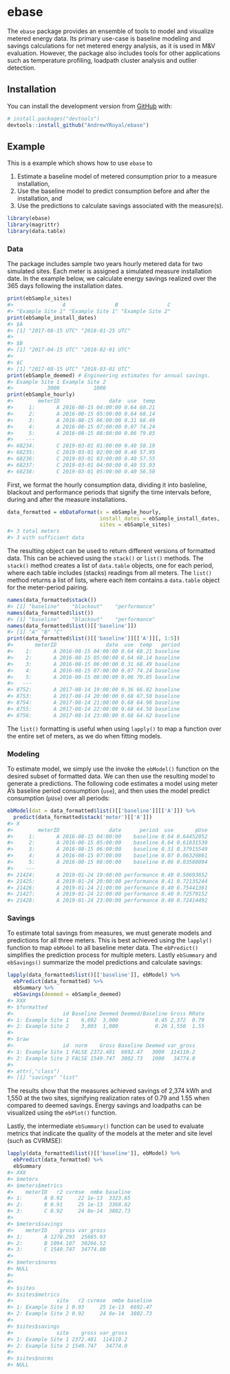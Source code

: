 
<!-- README.md is generated from README.Rmd. Please edit that file -->

# ebase

<!-- badges: start -->

<!-- badges: end -->

The `ebase` package provides an ensemble of tools to model and visualize
metered energy data. Its primary use-case is baseline modeling and
savings calculations for net metered energy analysis, as it is used in
M\&V evaluation. However, the package also includes tools for other
applications such as temperature profiling, loadpath cluster analysis
and outlier detection.

## Installation

You can install the development version from
[GitHub](https://github.com/) with:

``` r
# install.packages("devtools")
devtools::install_github("AndrewYRoyal/ebase")
```

## Example

This is a example which shows how to use `ebase` to

1.  Estimate a baseline model of metered consumption prior to a measure
    installation,
2.  Use the baseline model to predict consumption before and after the
    installation, and
3.  Use the predictions to calculate savings associated with the
    measure(s).

<!-- end list -->

``` r
library(ebase)
library(magrittr)
library(data.table)
```

### Data

The package includes sample two years hourly metered data for two
simulated sites. Each meter is assigned a simulated measure installation
date. In the example below, we calculate energy savings realized over
the 365 days following the installation dates.

``` r
print(ebSample_sites)
#>                A                B                C 
#> "Example Site 1" "Example Site 1" "Example Site 2"
print(ebSample_install_dates)
#> $A
#> [1] "2017-08-15 UTC" "2018-01-25 UTC"
#> 
#> $B
#> [1] "2017-04-15 UTC" "2018-02-01 UTC"
#> 
#> $C
#> [1] "2017-08-15 UTC" "2018-03-01 UTC"
print(ebSample_deemed) # Engineering estimates for annual savings.
#> Example Site 1 Example Site 2 
#>           3000           1000
print(ebSample_hourly)
#>        meterID                date  use  temp
#>     1:       A 2016-08-15 04:00:00 0.64 68.21
#>     2:       A 2016-08-15 05:00:00 0.64 68.14
#>     3:       A 2016-08-15 06:00:00 0.31 68.49
#>     4:       A 2016-08-15 07:00:00 0.07 74.24
#>     5:       A 2016-08-15 08:00:00 0.06 79.85
#>    ---                                       
#> 68234:       C 2019-03-01 01:00:00 0.40 58.19
#> 68235:       C 2019-03-01 02:00:00 0.40 57.95
#> 68236:       C 2019-03-01 03:00:00 0.40 57.55
#> 68237:       C 2019-03-01 04:00:00 0.40 55.93
#> 68238:       C 2019-03-01 05:00:00 0.40 56.50
```

First, we format the hourly consumption data, dividing it into
basleline, blackout and performance periods that signify the time
intervals before, during and after the measure installations.

``` r
data_formatted = ebDataFormat(x = ebSample_hourly,
                              install_dates = ebSample_install_dates,
                              sites = ebSample_sites)
#> 3 total meters 
#> 3 with sufficient data
```

The resulting object can be used to return different versions of
formatted data. This can be achieved using the `stack()` or `list()`
methods. The `stack()` method creates a list of `data.table` objects,
one for each period, where each table includes (stacks) readings from
all meters. The `list()` method returns a list of lists, where each item
contains a `data.table` object for the meter-period pairing.

``` r
names(data_formatted$stack())
#> [1] "baseline"    "blackout"    "performance"
names(data_formatted$list())
#> [1] "baseline"    "blackout"    "performance"
names(data_formatted$list()[['baseline']])
#> [1] "A" "B" "C"
print(data_formatted$list()[['baseline']][['A']][, 1:5])
#>       meterID                date  use  temp   period
#>    1:       A 2016-08-15 04:00:00 0.64 68.21 baseline
#>    2:       A 2016-08-15 05:00:00 0.64 68.14 baseline
#>    3:       A 2016-08-15 06:00:00 0.31 68.49 baseline
#>    4:       A 2016-08-15 07:00:00 0.07 74.24 baseline
#>    5:       A 2016-08-15 08:00:00 0.06 79.85 baseline
#>   ---                                                
#> 8752:       A 2017-08-14 19:00:00 0.36 66.82 baseline
#> 8753:       A 2017-08-14 20:00:00 0.68 67.50 baseline
#> 8754:       A 2017-08-14 21:00:00 0.68 64.98 baseline
#> 8755:       A 2017-08-14 22:00:00 0.68 64.58 baseline
#> 8756:       A 2017-08-14 23:00:00 0.68 64.62 baseline
```

The `list()` formatting is useful when using `lapply()` to map a
function over the entire set of meters, as we do when fitting models.

### Modeling

To estimate model, we simply use the invoke the `ebModel()` function on
the desired subset of formatted data. We can then use the resulting
model to generate a predictions. The following code estimates a model
using meter A’s baseline period consumption (`use`), and then uses the
model predict consumption (`pUse`) over all periods:

``` r
ebModel(dat = data_formatted$list()[['baseline']][['A']]) %>%
  predict(data_formatted$stack('meter')[['A']])
#> X
#>        meterID                date      period  use       pUse
#>     1:       A 2016-08-15 04:00:00    baseline 0.64 0.64452052
#>     2:       A 2016-08-15 05:00:00    baseline 0.64 0.61831530
#>     3:       A 2016-08-15 06:00:00    baseline 0.31 0.37915549
#>     4:       A 2016-08-15 07:00:00    baseline 0.07 0.06320861
#>     5:       A 2016-08-15 08:00:00    baseline 0.06 0.03588094
#>    ---                                                        
#> 21424:       A 2019-01-24 19:00:00 performance 0.40 0.58693652
#> 21425:       A 2019-01-24 20:00:00 performance 0.41 0.72135244
#> 21426:       A 2019-01-24 21:00:00 performance 0.40 0.75441361
#> 21427:       A 2019-01-24 22:00:00 performance 0.40 0.72579152
#> 21428:       A 2019-01-24 23:00:00 performance 0.40 0.72414492
```

### Savings

To estimate total savings from measures, we must generate models and
predictions for all three meters. This is best achieved using the
`lapply()` function to map `ebModel` to all baseline meter data. The
`ebPredict()` simplifies the prediction process for multiple meters.
Lastly `ebSummary` and `ebSavings()` summarize the model predictions and
calculate savings:

``` r
lapply(data_formatted$list()[['baseline']], ebModel) %>%
  ebPredict(data_formatted) %>%
  ebSummary %>%
  ebSavings(deemed = ebSample_deemed)
#> XXX
#> $formatted
#>                id Baseline Deemed Deemed/Baseline Gross RRate
#> 1: Example Site 1    6,692  3,000            0.45 2,372  0.79
#> 2: Example Site 2    3,803  1,000            0.26 1,550  1.55
#> 
#> $raw
#>                id  norm    Gross Baseline Deemed var_gross
#> 1: Example Site 1 FALSE 2372.481  6692.47   3000  114110.2
#> 2: Example Site 2 FALSE 1549.747  3802.73   1000   34774.0
#> 
#> attr(,"class")
#> [1] "savings" "list"
```

The results show that the measures achieved savings of 2,374 kWh and
1,550 at the two sites, signifying realization rates of 0.79 and 1.55
when compared to deemed savings. Energy savings and loadpaths can be
visualized using the `ebPlot()` function.

Lastly, the intermediate `ebSummary()` function can be used to evaluate
metrics that indicate the quality of the models at the meter and site
level (such as CVRMSE):

``` r
lapply(data_formatted$list()[['baseline']], ebModel) %>%
  ebPredict(data_formatted) %>%
  ebSummary 
#> XXX
#> $meters
#> $meters$metrics
#>    meterID   r2 cvrmse  nmbe baseline
#> 1:       A 0.92     22 1e-13  3323.65
#> 2:       B 0.91     25 1e-13  3368.82
#> 3:       C 0.92     24 8e-14  3802.73
#> 
#> $meters$savings
#>    meterID    gross var_gross
#> 1:       A 1278.293  25885.93
#> 2:       B 1094.187  30266.52
#> 3:       C 1549.747  34774.00
#> 
#> $meters$norms
#> NULL
#> 
#> 
#> $sites
#> $sites$metrics
#>              site   r2 cvrmse  nmbe baseline
#> 1: Example Site 1 0.93     25 1e-13  6692.47
#> 2: Example Site 2 0.92     24 8e-14  3802.73
#> 
#> $sites$savings
#>              site    gross var_gross
#> 1: Example Site 1 2372.481  114110.2
#> 2: Example Site 2 1549.747   34774.0
#> 
#> $sites$norms
#> NULL
```

